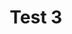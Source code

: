 ---
title: "Test 3"
metaTitle: "This is the title tag of this page"
metaDescription: "This is the meta description"
---